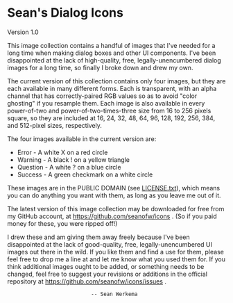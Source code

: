 Sean's Dialog Icons
===================

Version 1.0

This image collection contains a handful of images that I've needed for
a long time when making dialog boxes and other UI components.  I've been
disappointed at the lack of high-quality, free, legally-unencumbered
dialog images for a long time, so finally I broke down and drew my own.

The current version of this collection contains only four images, but
they are each available in many different forms.  Each is transparent,
with an alpha channel that has correctly-paired RGB values so as to avoid
"color ghosting" if you resample them.  Each image is also available in
every power-of-two and power-of-two-times-three size from 16 to 256
pixels square, so they are included at 16, 24, 32, 48, 64, 96, 128, 192,
256, 384, and 512-pixel sizes, respectively.

The four images available in the current version are:

- Error    - A white X on a red circle
- Warning  - A black ! on a yellow triangle
- Question - A white ? on a blue circle
- Success  - A green checkmark on a white circle

These images are in the PUBLIC DOMAIN (see [LICENSE.txt](LICENSE.txt)),
which means you can do anything you want with them, as long as you leave
me out of it.

The latest version of this image collection may be downloaded for free
from my GitHub account, at https://github.com/seanofw/icons .  (So if
you paid money for these, you were ripped off!)

I drew these and am giving them away freely because I've been
disappointed at the lack of good-quality, free, legally-unencumbered
UI images out there in the wild.  If you like them and find a use for
them, please feel free to drop me a line at <sean AT werkema D0T com>
and let me know what you used them for.  If you think additional
images ought to be added, or something needs to be changed, feel free
to suggest your revisions or additions in the official repository at
https://github.com/seanofw/icons/issues .

                               -- Sean Werkema
